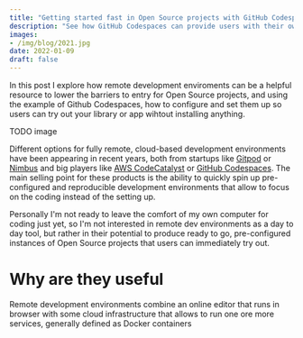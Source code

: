 ```yaml
---
title: "Getting started fast in Open Source projects with GitHub Codespaces"
description: "See how GitHub Codespaces can provide users with their own demo environment and make easy to start contributing"
images:
- /img/blog/2021.jpg
date: 2022-01-09
draft: false
---
```


In this post I explore how remote development enviroments can be a helpful resource to lower the barriers to entry for Open Source projects, and using the example of Github Codespaces, how to configure and set them up so users can try out your library or app wihtout installing anything.

TODO image


Different options for fully remote, cloud-based development environments have been appearing in recent years, both from startups like [Gitpod](https://www.gitpod.io/) or [Nimbus](https://www.usenimbus.com/) and big players like [AWS CodeCatalyst](https://aws.amazon.com/codecatalyst/) or [GitHub Codespaces](https://github.com/features/codespaces). The main selling point for these products is the ability to quickly spin up pre-configured and reproducible development environments that allow to focus on the coding instead of the setting up. 


Personally I'm not ready to leave the comfort of my own computer for coding just yet, so I'm not interested in remote dev environments as a day to day tool, but rather in their potential to produce ready to go, pre-configured instances of Open Source projects that users can immediately try out.

# Why are they useful

Remote development environments combine an online editor that runs in browser with some cloud infrastructure that allows to run one ore more services, generally defined as Docker containers
